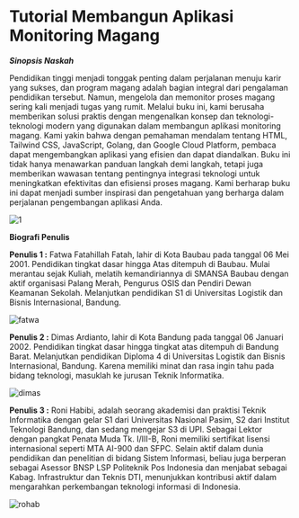 # Tutorial Membangun Aplikasi Monitoring Magang

**_Sinopsis Naskah_**

Pendidikan tinggi menjadi tonggak penting dalam perjalanan menuju karir yang sukses, dan program magang adalah bagian integral dari pengalaman pendidikan tersebut. Namun, mengelola dan memonitor proses magang sering kali menjadi tugas yang rumit.
Melalui buku ini, kami berusaha memberikan solusi praktis dengan mengenalkan konsep dan teknologi-teknologi modern yang digunakan dalam membangun aplikasi monitoring magang. Kami yakin bahwa dengan pemahaman mendalam tentang HTML, Tailwind CSS, JavaScript, Golang, dan Google Cloud Platform, pembaca dapat mengembangkan aplikasi yang efisien dan dapat diandalkan.
Buku ini tidak hanya menawarkan panduan langkah demi langkah, tetapi juga memberikan wawasan tentang pentingnya integrasi teknologi untuk meningkatkan efektivitas dan efisiensi proses magang. Kami berharap buku ini dapat menjadi sumber inspirasi dan pengetahuan yang berharga dalam perjalanan pengembangan aplikasi Anda.

![1](https://github.com/Fatwaff/bukpedp3_intermoni/assets/96001238/d2dc4216-4f7b-4e62-ab48-56238dbe04eb)

**Biografi Penulis**

**Penulis 1 :** Fatwa Fatahillah Fatah, lahir di Kota Baubau pada tanggal 06 Mei 2001. Pendidikan tingkat dasar hingga Atas ditempuh di Baubau. Mulai merantau sejak Kuliah, melatih kemandiriannya di SMANSA Baubau dengan aktif organisasi Palang Merah, Pengurus OSIS dan Pendiri Dewan Keamanan Sekolah. Melanjutkan pendidikan S1 di Universitas Logistik dan Bisnis Internasional, Bandung.

![fatwa](https://github.com/Fatwaff/bukpedp3_intermoni/assets/96001238/424658e1-d4a2-4a1e-ba53-d2f6969f03e1)

**Penulis 2 :** Dimas Ardianto, lahir di Kota Bandung pada tanggal 06 Januari 2002. Pendidikan tingkat dasar hingga tingkat atas ditempuh di Bandung Barat. Melanjutkan pendidikan Diploma 4 di Universitas Logistik dan Bisnis Internasional, Bandung. Karena memiliki minat dan rasa ingin tahu pada bidang teknologi, masuklah ke jurusan Teknik Informatika.

![dimas](https://github.com/Fatwaff/bukpedp3_intermoni/assets/96001238/3c7c1644-73be-472a-9878-a62f38398d90)

**Penulis 3 :** Roni Habibi, adalah seorang akademisi dan praktisi Teknik Informatika dengan gelar S1 dari Universitas Nasional Pasim, S2 dari Institut Teknologi Bandung, dan sedang mengejar S3 di UPI. Sebagai Lektor dengan pangkat Penata Muda Tk. I/III-B, Roni memiliki sertifikat lisensi internasional seperti MTA AI-900 dan SFPC. Selain aktif dalam dunia pendidikan dan penelitian di bidang Sistem Informasi, beliau juga berperan sebagai Asessor BNSP LSP Politeknik Pos Indonesia dan menjabat sebagai Kabag. Infrastruktur dan Teknis DTI, menunjukkan kontribusi aktif dalam mengarahkan perkembangan teknologi informasi di Indonesia.

![rohab](https://github.com/Fatwaff/bukpedp3_intermoni/assets/96001238/bb3b9662-ab7b-4038-b09b-593836ba702b)
